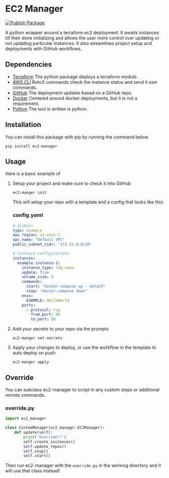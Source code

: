 # EC2 Manager

[![Publish Package](https://github.com/jamesbaber1/ec2-manager/actions/workflows/publish-package.yaml/badge.svg)](https://github.com/jamesbaber1/ec2-manager/actions/workflows/publish-package.yaml)

A python wrapper around a terraform ec2 deployment. It awaits instances till their done initializing and allows the user more control over updating or not updating particular instances.
It also streamlines project setup and deployments with GitHub workflows.

## Dependencies
* [Terraform](https://www.terraform.io/downloads.html) The python package deploys a terraform module.
* [AWS CLI](https://docs.aws.amazon.com/cli/latest/userguide/install-cliv2.html) Boto3 commands check the instance status and send it ssm commands. 
* [GitHub](https://github.com) The deployment updates based on a GitHub repo. 
* [Docker](https://docs.docker.com/) Centered around docker deployments, but it is not a requirement.
* [Python](https://www.python.org/downloads/) The tool is written is python.

## Installation
You can install this package with pip by running the command below.
```shell
pip install ec2-manager
```

## Usage
Here is a basic example of 

1. Setup your project and make sure to check it into GitHub
    ```shell
    ec2-manger init
    ```
   This will setup your repo with a template and a config that looks like this:
   ### config.yaml
   ```yaml
   # globals
   type: example
   aws_region: us-east-1
   vpc_name: "Default VPC"
   public_subnet_cidr: "172.31.0.0/20"
   
   # instance configurations
   instances:
     example-instance-1:
       instance_type: t4g.nano
       update: True
       volume_size: 8
       commands:
         start: "docker-compose up --detach"
         stop: "docker-compose down"
       envs:
         EXAMPLE: HelloWorld
       ports:
         - protocol: tcp
           from_port: 80
           to_port: 80
   
   ```
2. Add your secrets to your repo via the prompts
    ```shell
    ec2-manger set-secrets
    ```
3. Apply your changes to deploy, or use the workflow in the template to auto deploy on push.
   ```shell
   ec2-manger apply
   ```

## Override 
You can subclass ec2-manager to script in any custom steps or additional remote commands.
### override.py
```python
import ec2_manager

class CustomManager(ec2_manager.EC2Manager):
    def update(self):
        print('Override!!')
        self.create_instances()
        self.update_repos()
        self.stop()
        self.start()
```

Then run ec2-manager with the `override.py` in the working directory and it will use that class instead!